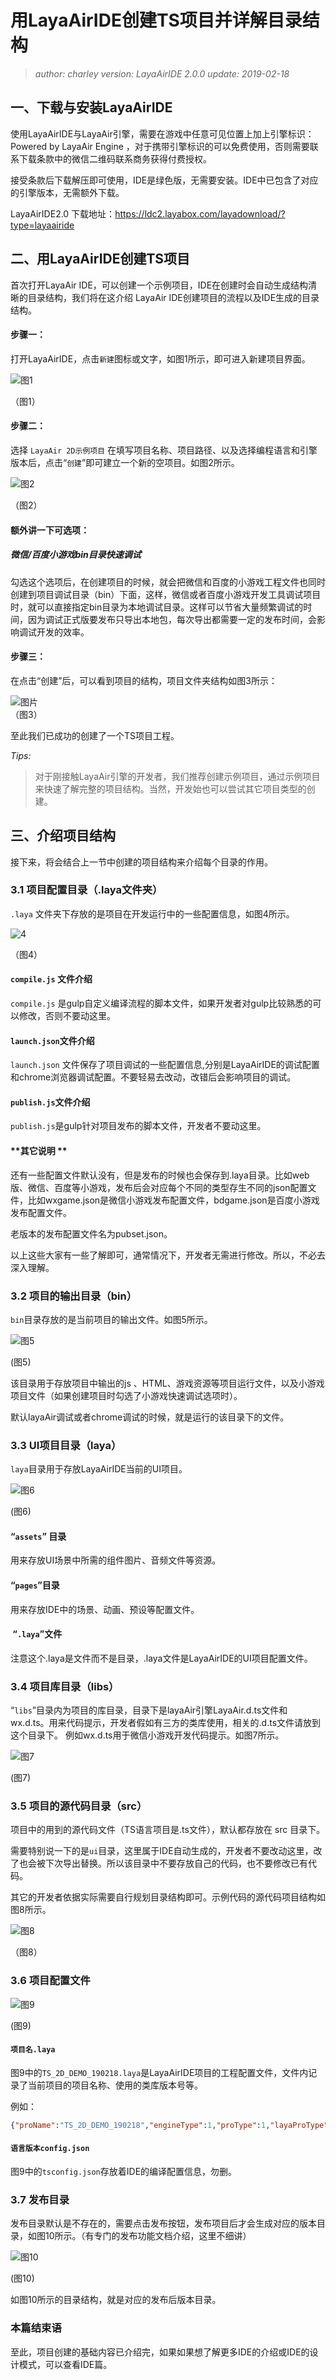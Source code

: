 # 用LayaAirIDE创建TS项目并详解目录结构

> *author: charley   version: LayaAirIDE 2.0.0   update: 2019-02-18* 

## 一、下载与安装LayaAirIDE

使用LayaAirIDE与LayaAir引擎，需要在游戏中任意可见位置上加上引擎标识：Powered by LayaAir Engine
，对于携带引擎标识的可以免费使用，否则需要联系下载条款中的微信二维码联系商务获得付费授权。

接受条款后下载解压即可使用，IDE是绿色版，无需要安装。IDE中已包含了对应的引擎版本，无需额外下载。

LayaAirIDE2.0 下载地址：https://ldc2.layabox.com/layadownload/?type=layaairide



## 二、用LayaAirIDE创建TS项目

 首次打开LayaAir IDE，可以创建一个示例项目，IDE在创建时会自动生成结构清晰的目录结构，我们将在这介绍 LayaAir IDE创建项目的流程以及IDE生成的目录结构。

#### 步骤一：

打开LayaAirIDE，点击`新建`图标或文字，如图1所示，即可进入新建项目界面。

![图1](img/1.png) 

（图1）



#### 步骤二：

选择 `LayaAir 2D示例项目` 在填写项目名称、项目路径、以及选择编程语言和引擎版本后，点击“`创建`”即可建立一个新的空项目。如图2所示。

![图2](img/2.png) 

 （图2）

#### 额外讲一下可选项：

##### 微信/百度小游戏bin目录快速调试

勾选这个选项后，在创建项目的时候，就会把微信和百度的小游戏工程文件也同时创建到项目调试目录（bin）下面，这样，微信或者百度小游戏开发工具调试项目时，就可以直接指定bin目录为本地调试目录。这样可以节省大量频繁调试的时间，因为调试正式版要发布只导出本地包，每次导出都需要一定的发布时间，会影响调试开发的效率。



#### 步骤三：

在点击“创建”后，可以看到项目的结构，项目文件夹结构如图3所示：

![图片](img/3.png)  
（图3）

至此我们已成功的创建了一个TS项目工程。

*Tips:*

> 对于刚接触LayaAir引擎的开发者，我们推荐创建示例项目，通过示例项目来快速了解完整的项目结构。当然，开发始也可以尝试其它项目类型的创建。



## 三、介绍项目结构

接下来，将会结合上一节中创建的项目结构来介绍每个目录的作用。

### 3.1 项目配置目录（.laya文件夹）

 `.laya` 文件夹下存放的是项目在开发运行中的一些配置信息，如图4所示。

![4](img/4.png) 

（图4）

#### `compile.js` 文件介绍 

`compile.js` 是gulp自定义编译流程的脚本文件，如果开发者对gulp比较熟悉的可以修改，否则不要动这里。

#### `launch.json`文件介绍 

`launch.json` 文件保存了项目调试的一些配置信息,分别是LayaAirIDE的调试配置和chrome浏览器调试配置。不要轻易去改动，改错后会影响项目的调试。

#### `publish.js`文件介绍

`publish.js`是gulp针对项目发布的脚本文件，开发者不要动这里。

#### **其它说明 **

还有一些配置文件默认没有，但是发布的时候也会保存到.laya目录。比如web版、微信、百度等小游戏，发布后会对应每个不同的类型存生不同的json配置文件，比如wxgame.json是微信小游戏发布配置文件，bdgame.json是百度小游戏发布配置文件。

老版本的发布配置文件名为pubset.json。

以上这些大家有一些了解即可，通常情况下，开发者无需进行修改。所以，不必去深入理解。



### 3.2 项目的输出目录（bin）

 `bin`目录存放的是当前项目的输出文件。如图5所示。

![图5](img/5.png)  

(图5)

该目录用于存放项目中输出的js 、HTML、游戏资源等项目运行文件，以及小游戏项目文件（如果创建项目时勾选了小游戏快速调试选项时）。

默认layaAir调试或者chrome调试的时候，就是运行的该目录下的文件。



### 3.3 UI项目目录（laya）

`laya`目录用于存放LayaAirIDE当前的UI项目。

![图6](img/6.png) 

(图6)

#### “`assets`” 目录

用来存放UI场景中所需的组件图片、音频文件等资源。

#### “`pages`”目录

用来存放IDE中的场景、动画、预设等配置文件。

#### ​ “`.laya`”文件

注意这个.laya是文件而不是目录，.laya文件是LayaAirIDE的UI项目配置文件。



### 3.4 项目库目录（libs）

 “`libs`”目录内为项目的库目录，目录下是layaAir引擎LayaAir.d.ts文件和wx.d.ts。用来代码提示，开发者假如有三方的类库使用，相关的.d.ts文件请放到这个目录下。 例如wx.d.ts用于微信小游戏开发代码提示。如图7所示。

![图7](img/7.png)   

(图7)



### 3.5 项目的源代码目录（src）

项目中的用到的源代码文件（TS语言项目是.ts文件），默认都存放在 src 目录下。

需要特别说一下的是`ui`目录，这里属于IDE自动生成的，开发者不要改动这里，改了也会被下次导出替换。所以该目录中不要存放自己的代码，也不要修改已有代码。

其它的开发者依据实际需要自行规划目录结构即可。示例代码的源代码项目结构如图8所示。

 ![图8](img/8.png) 

（图8）



### 3.6 项目配置文件

![图9](img/9.png) 

(图9)

####  `项目名.laya` 

图9中的`TS_2D_DEMO_190218.laya`是LayaAirIDE项目的工程配置文件，文件内记录了当前项目的项目名称、使用的类库版本号等。

例如：

```json
{"proName":"TS_2D_DEMO_190218","engineType":1,"proType":1,"layaProType":1,"version":"2.0.0"}
```
#### `语言版本config.json`

图9中的`tsconfig.json`存放着IDE的编译配置信息，勿删。



### 3.7 发布目录

发布目录默认是不存在的，需要点击发布按钮，发布项目后才会生成对应的版本目录，如图10所示。（有专门的发布功能文档介绍，这里不细讲）

![图10](img/10.png) 

(图10)

如图10所示的目录结构，就是对应的发布后版本目录。



### 本篇结束语

至此，项目创建的基础内容已介绍完，如果如果想了解更多IDE的介绍或IDE的设计模式，可以查看IDE篇。